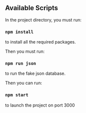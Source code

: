 ## Available Scripts

In the project directory, you must run:
### `npm install`
to install all the required packages.

Then you must run:
### `npm run json`
to run the fake json database.

Then you can run:
### `npm start`
to launch the project on port 3000
